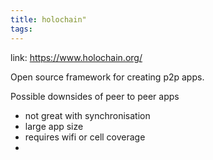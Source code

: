 ```yaml
---
title: holochain"
tags: 
---
```


link: https://www.holochain.org/

Open source framework for creating p2p apps.

Possible downsides of peer to peer apps
- not great with synchronisation
- large app size
- requires wifi or cell coverage
- 